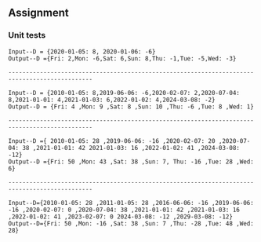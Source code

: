 ## Assignment



### Unit tests

    Input--D = {2020-01-05: 8, 2020-01-06: -6}
    Output--D ={Fri: 2,Mon: -6,Sat: 6,Sun: 8,Thu: -1,Tue: -5,Wed: -3}

    ----------------------------------------------------------------------------------------------

    Input--D = {2010-01-05: 8,2019-06-06: -6,2020-02-07: 2,2020-07-04: 8,2021-01-01: 4,2021-01-03: 6,2022-01-02: 4,2024-03-08: -2}
    Output--D = {Fri: 4 ,Mon: 9 ,Sat: 8 ,Sun: 10 ,Thu: -6 ,Tue: 8 ,Wed: 1}

    ----------------------------------------------------------------------------------------------

    Input--D ={ 2010-01-05: 28 ,2019-06-06: -16 ,2020-02-07: 20 ,2020-07-04: 38 ,2021-01-01: 42 2021-01-03: 16 ,2022-01-02: 41 ,2024-03-08: -12}
    Output--D ={Fri: 50 ,Mon: 43 ,Sat: 38 ,Sun: 7, Thu: -16 ,Tue: 28 ,Wed: 6}

    ----------------------------------------------------------------------------------------------

    Input--D={2010-01-05: 28 ,2011-01-05: 28 ,2016-06-06: -16 ,2019-06-06: -16 ,2020-02-07: 0 ,2020-07-04: 38 ,2021-01-01: 42 ,2021-01-03: 16 ,2022-01-02: 41 ,2023-02-07: 0 2024-03-08: -12 ,2029-03-08: -12}
    Output--D={Fri: 50 ,Mon: -16 ,Sat: 38 ,Sun: 7 ,Thu: -28 ,Tue: 48 ,Wed: 28}
